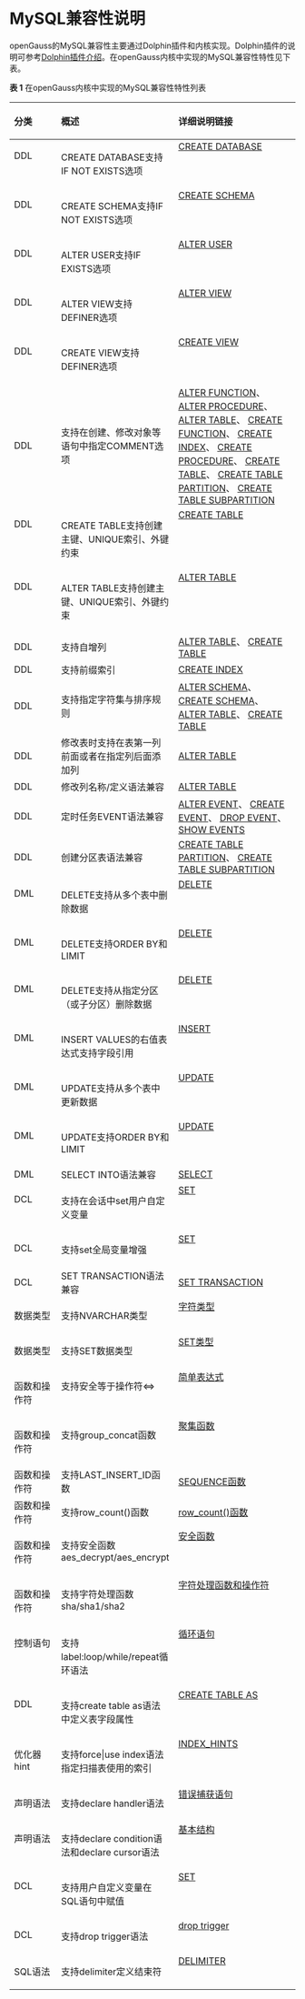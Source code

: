 # MySQL兼容性说明

openGauss的MySQL兼容性主要通过Dolphin插件和内核实现。Dolphin插件的说明可参考[Dolphin插件介绍](../ExtensionReference/dolphin-Extension.md)。在openGauss内核中实现的MySQL兼容性特性见下表。

**表 1**  在openGauss内核中实现的MySQL兼容性特性列表

<a name="zh-cn_topic_0283136929_zh-cn_topic_0237124747_zh-cn_topic_0059777487_zh-cn_topic_0058967566_table53712060"></a>

<table><thead align="left"><tr id="zh-cn_topic_0283136929_zh-cn_topic_0237124747_zh-cn_topic_0059777487_zh-cn_topic_0058967566_row56018257"><th class="cellrowborder" valign="top" width="18.23%" id="mcps1.2.4.1.1"><p id="zh-cn_topic_0283136929_zh-cn_topic_0237124747_zh-cn_topic_0059777487_zh-cn_topic_0058967566_p41184969"><a name="zh-cn_topic_0283136929_zh-cn_topic_0237124747_zh-cn_topic_0059777487_zh-cn_topic_0058967566_p41184969"></a><a name="zh-cn_topic_0283136929_zh-cn_topic_0237124747_zh-cn_topic_0059777487_zh-cn_topic_0058967566_p41184969"></a><b>分类</b></p>
</th>
<th class="cellrowborder" valign="top" width="34.54%" id="mcps1.2.4.1.2"><p id="zh-cn_topic_0283136929_zh-cn_topic_0237124747_zh-cn_topic_0059777487_zh-cn_topic_0058967566_p47648206"><a name="zh-cn_topic_0283136929_zh-cn_topic_0237124747_zh-cn_topic_0059777487_zh-cn_topic_0058967566_p47648206"></a><a name="zh-cn_topic_0283136929_zh-cn_topic_0237124747_zh-cn_topic_0059777487_zh-cn_topic_0058967566_p47648206"></a><b>概述</b></p>
</th>
<th class="cellrowborder" valign="top" width="47.23%" id="mcps1.2.4.1.3"><p id="zh-cn_topic_0283136929_zh-cn_topic_0237124747_zh-cn_topic_0059777487_zh-cn_topic_0058967566_p36573630"><a name="zh-cn_topic_0283136929_zh-cn_topic_0237124747_zh-cn_topic_0059777487_zh-cn_topic_0058967566_p36573630"></a><a name="zh-cn_topic_0283136929_zh-cn_topic_0237124747_zh-cn_topic_0059777487_zh-cn_topic_0058967566_p36573630"></a><b>详细说明链接<b></p>
</th>
</tr>
</thead>
<tbody>
<tr id="zh-cn_topic_0283136929_zh-cn_topic_0237124747_zh-cn_topic_0059777487_zh-cn_topic_0058967566_row26793117"><td class="cellrowborder" valign="top" width="18.23%" headers="mcps1.2.4.1.1 "><p id="zh-cn_topic_0283136929_zh-cn_topic_0237124747_zh-cn_topic_0059777487_zh-cn_topic_0058967566_p22758839"><a name="zh-cn_topic_0283136929_zh-cn_topic_0237124747_zh-cn_topic_0059777487_zh-cn_topic_0058967566_p22758839"></a><a name="zh-cn_topic_0283136929_zh-cn_topic_0237124747_zh-cn_topic_0059777487_zh-cn_topic_0058967566_p22758839"></a>DDL</p>
</td>
<td class="cellrowborder" valign="top" width="34.54%" headers="mcps1.2.4.1.2 "><p id="zh-cn_topic_0283136929_zh-cn_topic_0237124747_zh-cn_topic_0059777487_zh-cn_topic_0058967566_p31526653"><a name="zh-cn_topic_0283136929_zh-cn_topic_0237124747_zh-cn_topic_0059777487_zh-cn_topic_0058967566_p31526653"></a><a name="zh-cn_topic_0283136929_zh-cn_topic_0237124747_zh-cn_topic_0059777487_zh-cn_topic_0058967566_p31526653"></a>CREATE DATABASE支持IF NOT EXISTS选项</p>
</td>
<td class="cellrowborder" valign="top" width="47.23%" headers="mcps1.2.4.1.3 "><a name="zh-cn_topic_0283136929_zh-cn_topic_0237124747_zh-cn_topic_0059777487_zh-cn_topic_0058967566_ul55286870"></a><a name="zh-cn_topic_0283136929_zh-cn_topic_0237124747_zh-cn_topic_0059777487_zh-cn_topic_0058967566_ul55286870"></a><a href="../ExtensionReference/dolphin-CREATE-DATABASE.md">CREATE DATABASE</a>
</td>
</tr>
<tr id="zh-cn_topic_0283136929_zh-cn_topic_0237124747_zh-cn_topic_0059777487_zh-cn_topic_0058967566_row26793117"><td class="cellrowborder" valign="top" width="18.23%" headers="mcps1.2.4.1.1 "><p id="zh-cn_topic_0283136929_zh-cn_topic_0237124747_zh-cn_topic_0059777487_zh-cn_topic_0058967566_p22758839"><a name="zh-cn_topic_0283136929_zh-cn_topic_0237124747_zh-cn_topic_0059777487_zh-cn_topic_0058967566_p22758839"></a><a name="zh-cn_topic_0283136929_zh-cn_topic_0237124747_zh-cn_topic_0059777487_zh-cn_topic_0058967566_p22758839"></a>DDL</p>
</td>
<td class="cellrowborder" valign="top" width="34.54%" headers="mcps1.2.4.1.2 "><p id="zh-cn_topic_0283136929_zh-cn_topic_0237124747_zh-cn_topic_0059777487_zh-cn_topic_0058967566_p31526653"><a name="zh-cn_topic_0283136929_zh-cn_topic_0237124747_zh-cn_topic_0059777487_zh-cn_topic_0058967566_p31526653"></a><a name="zh-cn_topic_0283136929_zh-cn_topic_0237124747_zh-cn_topic_0059777487_zh-cn_topic_0058967566_p31526653"></a>CREATE SCHEMA支持IF NOT EXISTS选项</p>
</td>
<td class="cellrowborder" valign="top" width="47.23%" headers="mcps1.2.4.1.3 "><a name="zh-cn_topic_0283136929_zh-cn_topic_0237124747_zh-cn_topic_0059777487_zh-cn_topic_0058967566_ul55286870"></a><a name="zh-cn_topic_0283136929_zh-cn_topic_0237124747_zh-cn_topic_0059777487_zh-cn_topic_0058967566_ul55286870"></a><a href="../SQLReference/CREATE-SCHEMA.md">CREATE SCHEMA</a>
</td>
</tr>
<tr id="zh-cn_topic_0283136929_zh-cn_topic_0237124747_zh-cn_topic_0059777487_zh-cn_topic_0058967566_row26793117"><td class="cellrowborder" valign="top" width="18.23%" headers="mcps1.2.4.1.1 "><p id="zh-cn_topic_0283136929_zh-cn_topic_0237124747_zh-cn_topic_0059777487_zh-cn_topic_0058967566_p22758839"><a name="zh-cn_topic_0283136929_zh-cn_topic_0237124747_zh-cn_topic_0059777487_zh-cn_topic_0058967566_p22758839"></a><a name="zh-cn_topic_0283136929_zh-cn_topic_0237124747_zh-cn_topic_0059777487_zh-cn_topic_0058967566_p22758839"></a>DDL</p>
</td>
<td class="cellrowborder" valign="top" width="34.54%" headers="mcps1.2.4.1.2 "><p id="zh-cn_topic_0283136929_zh-cn_topic_0237124747_zh-cn_topic_0059777487_zh-cn_topic_0058967566_p31526653"><a name="zh-cn_topic_0283136929_zh-cn_topic_0237124747_zh-cn_topic_0059777487_zh-cn_topic_0058967566_p31526653"></a><a name="zh-cn_topic_0283136929_zh-cn_topic_0237124747_zh-cn_topic_0059777487_zh-cn_topic_0058967566_p31526653"></a>ALTER USER支持IF EXISTS选项</p>
</td>
<td class="cellrowborder" valign="top" width="47.23%" headers="mcps1.2.4.1.3 "><a name="zh-cn_topic_0283136929_zh-cn_topic_0237124747_zh-cn_topic_0059777487_zh-cn_topic_0058967566_ul55286870"></a><a name="zh-cn_topic_0283136929_zh-cn_topic_0237124747_zh-cn_topic_0059777487_zh-cn_topic_0058967566_ul55286870"></a><a href="../SQLReference/ALTER-USER.md">ALTER USER</a>
</td>
</tr>
<tr id="zh-cn_topic_0283136929_zh-cn_topic_0237124747_zh-cn_topic_0059777487_zh-cn_topic_0058967566_row26793117"><td class="cellrowborder" valign="top" width="18.23%" headers="mcps1.2.4.1.1 "><p id="zh-cn_topic_0283136929_zh-cn_topic_0237124747_zh-cn_topic_0059777487_zh-cn_topic_0058967566_p22758839"><a name="zh-cn_topic_0283136929_zh-cn_topic_0237124747_zh-cn_topic_0059777487_zh-cn_topic_0058967566_p22758839"></a><a name="zh-cn_topic_0283136929_zh-cn_topic_0237124747_zh-cn_topic_0059777487_zh-cn_topic_0058967566_p22758839"></a>DDL</p>
</td>
<td class="cellrowborder" valign="top" width="34.54%" headers="mcps1.2.4.1.2 "><p id="zh-cn_topic_0283136929_zh-cn_topic_0237124747_zh-cn_topic_0059777487_zh-cn_topic_0058967566_p31526653"><a name="zh-cn_topic_0283136929_zh-cn_topic_0237124747_zh-cn_topic_0059777487_zh-cn_topic_0058967566_p31526653"></a><a name="zh-cn_topic_0283136929_zh-cn_topic_0237124747_zh-cn_topic_0059777487_zh-cn_topic_0058967566_p31526653"></a>ALTER VIEW支持DEFINER选项</p>
</td>
<td class="cellrowborder" valign="top" width="47.23%" headers="mcps1.2.4.1.3 "><a name="zh-cn_topic_0283136929_zh-cn_topic_0237124747_zh-cn_topic_0059777487_zh-cn_topic_0058967566_ul55286870"></a><a name="zh-cn_topic_0283136929_zh-cn_topic_0237124747_zh-cn_topic_0059777487_zh-cn_topic_0058967566_ul55286870"></a><a href="../SQLReference/ALTER-VIEW.md">ALTER VIEW</a>
</td>
</tr>
<tr id="zh-cn_topic_0283136929_zh-cn_topic_0237124747_zh-cn_topic_0059777487_zh-cn_topic_0058967566_row26793117"><td class="cellrowborder" valign="top" width="18.23%" headers="mcps1.2.4.1.1 "><p id="zh-cn_topic_0283136929_zh-cn_topic_0237124747_zh-cn_topic_0059777487_zh-cn_topic_0058967566_p22758839"><a name="zh-cn_topic_0283136929_zh-cn_topic_0237124747_zh-cn_topic_0059777487_zh-cn_topic_0058967566_p22758839"></a><a name="zh-cn_topic_0283136929_zh-cn_topic_0237124747_zh-cn_topic_0059777487_zh-cn_topic_0058967566_p22758839"></a>DDL</p>
</td>
<td class="cellrowborder" valign="top" width="34.54%" headers="mcps1.2.4.1.2 "><p id="zh-cn_topic_0283136929_zh-cn_topic_0237124747_zh-cn_topic_0059777487_zh-cn_topic_0058967566_p31526653"><a name="zh-cn_topic_0283136929_zh-cn_topic_0237124747_zh-cn_topic_0059777487_zh-cn_topic_0058967566_p31526653"></a><a name="zh-cn_topic_0283136929_zh-cn_topic_0237124747_zh-cn_topic_0059777487_zh-cn_topic_0058967566_p31526653"></a>CREATE VIEW支持DEFINER选项</p>
</td>
<td class="cellrowborder" valign="top" width="47.23%" headers="mcps1.2.4.1.3 "><a name="zh-cn_topic_0283136929_zh-cn_topic_0237124747_zh-cn_topic_0059777487_zh-cn_topic_0058967566_ul55286870"></a><a name="zh-cn_topic_0283136929_zh-cn_topic_0237124747_zh-cn_topic_0059777487_zh-cn_topic_0058967566_ul55286870"></a><a href="../SQLReference/CREATE-VIEW.md">CREATE VIEW</a>
</td>
</tr>
<tr>
<td>DDL</td>
<td>支持在创建、修改对象等语句中指定COMMENT选项</td>
<td>
<a href="../ExtensionReference/dolphin-ALTER-FUNCTION.md">ALTER FUNCTION</a>、
<a href="../SQLReference/ALTER-PROCEDURE.md">ALTER PROCEDURE</a>、
<a href="../ExtensionReference/dolphin-ALTER-TABLE.md">ALTER TABLE</a>、
<a href="../SQLReference/CREATE-FUNCTION.md">CREATE FUNCTION</a>、
<a href="../ExtensionReference/dolphin-CREATE-INDEX.md">CREATE INDEX</a>、
<a href="../SQLReference/CREATE-PROCEDURE.md">CREATE PROCEDURE</a>、
<a href="../ExtensionReference/dolphin-CREATE-TABLE.md">CREATE TABLE</a>、
<a href="../SQLReference/CREATE-TABLE-PARTITION.md">CREATE TABLE PARTITION</a>、
<a href="../SQLReference/CREATE-TABLE-SUBPARTITION.md">CREATE TABLE SUBPARTITION</a>
</td>
</tr>
<tr id="zh-cn_topic_0283136929_zh-cn_topic_0237124747_zh-cn_topic_0059777487_zh-cn_topic_0058967566_row26793117"><td class="cellrowborder" valign="top" width="18.23%" headers="mcps1.2.4.1.1 "><p id="zh-cn_topic_0283136929_zh-cn_topic_0237124747_zh-cn_topic_0059777487_zh-cn_topic_0058967566_p22758839"><a name="zh-cn_topic_0283136929_zh-cn_topic_0237124747_zh-cn_topic_0059777487_zh-cn_topic_0058967566_p22758839"></a><a name="zh-cn_topic_0283136929_zh-cn_topic_0237124747_zh-cn_topic_0059777487_zh-cn_topic_0058967566_p22758839"></a>DDL</p>
</td>
<td class="cellrowborder" valign="top" width="34.54%" headers="mcps1.2.4.1.2 "><p id="zh-cn_topic_0283136929_zh-cn_topic_0237124747_zh-cn_topic_0059777487_zh-cn_topic_0058967566_p31526653"><a UNIQUEname="zh-cn_topic_0283136929_zh-cn_topic_0237124747_zh-cn_topic_0059777487_zh-cn_topic_0058967566_p31526653"></a><a name="zh-cn_topic_0283136929_zh-cn_topic_0237124747_zh-cn_topic_0059777487_zh-cn_topic_0058967566_p31526653"></a>CREATE TABLE支持创建主键、UNIQUE索引、外键约束</p>
</td>
<td class="cellrowborder" valign="top" width="47.23%" headers="mcps1.2.4.1.3 "><a name="zh-cn_topic_0283136929_zh-cn_topic_0237124747_zh-cn_topic_0059777487_zh-cn_topic_0058967566_ul55286870"></a><a name="zh-cn_topic_0283136929_zh-cn_topic_0237124747_zh-cn_topic_0059777487_zh-cn_topic_0058967566_ul55286870"></a><a href="../ExtensionReference/dolphin-CREATE-TABLE.md">CREATE TABLE</a>
</td>
</tr>
<tr id="zh-cn_topic_0283136929_zh-cn_topic_0237124747_zh-cn_topic_0059777487_zh-cn_topic_0058967566_row26793117"><td class="cellrowborder" valign="top" width="18.23%" headers="mcps1.2.4.1.1 "><p id="zh-cn_topic_0283136929_zh-cn_topic_0237124747_zh-cn_topic_0059777487_zh-cn_topic_0058967566_p22758839"><a name="zh-cn_topic_0283136929_zh-cn_topic_0237124747_zh-cn_topic_0059777487_zh-cn_topic_0058967566_p22758839"></a><a name="zh-cn_topic_0283136929_zh-cn_topic_0237124747_zh-cn_topic_0059777487_zh-cn_topic_0058967566_p22758839"></a>DDL</p>
</td>
<td class="cellrowborder" valign="top" width="34.54%" headers="mcps1.2.4.1.2 "><p id="zh-cn_topic_0283136929_zh-cn_topic_0237124747_zh-cn_topic_0059777487_zh-cn_topic_0058967566_p31526653"><a UNIQUEname="zh-cn_topic_0283136929_zh-cn_topic_0237124747_zh-cn_topic_0059777487_zh-cn_topic_0058967566_p31526653"></a><a name="zh-cn_topic_0283136929_zh-cn_topic_0237124747_zh-cn_topic_0059777487_zh-cn_topic_0058967566_p31526653"></a>ALTER TABLE支持创建主键、UNIQUE索引、外键约束</p>
</td>
<td class="cellrowborder" valign="top" width="47.23%" headers="mcps1.2.4.1.3 "><a name="zh-cn_topic_0283136929_zh-cn_topic_0237124747_zh-cn_topic_0059777487_zh-cn_topic_0058967566_ul55286870"></a><a name="zh-cn_topic_0283136929_zh-cn_topic_0237124747_zh-cn_topic_0059777487_zh-cn_topic_0058967566_ul55286870"></a><a href="../ExtensionReference/dolphin-ALTER-TABLE.md">ALTER TABLE</a>
</td>
</tr>
<tr>
<td>DDL</td>
<td>支持自增列</td>
<td>
<a href="../ExtensionReference/dolphin-ALTER-TABLE.md">ALTER TABLE</a>、
<a href="../ExtensionReference/dolphin-CREATE-TABLE.md">CREATE TABLE</a>
</td>
</tr>
<tr>
<td>DDL</td>
<td>支持前缀索引</td>
<td>
<a href="../ExtensionReference/dolphin-CREATE-INDEX.md">CREATE INDEX</a>
</td>
</tr>
<tr>
<td>DDL</td>
<td>支持指定字符集与排序规则</td>
<td>
<a href="../SQLReference/ALTER-SCHEMA.md">ALTER SCHEMA</a>、
<a href="../SQLReference/CREATE-SCHEMA.md">CREATE SCHEMA</a>、
<a href="../ExtensionReference/dolphin-ALTER-TABLE.md">ALTER TABLE</a>、
<a href="../ExtensionReference/dolphin-CREATE-TABLE.md">CREATE TABLE</a>
</td>
</tr>
<tr>
<td>DDL</td>
<td>修改表时支持在表第一列前面或者在指定列后面添加列</td>
<td>
<a href="../ExtensionReference/dolphin-ALTER-TABLE.md">ALTER TABLE</a>
</td>
</tr>
<tr>
<td>DDL</td>
<td>修改列名称/定义语法兼容</td>
<td>
<a href="../ExtensionReference/dolphin-ALTER-TABLE.md">ALTER TABLE</a>
</td>
</tr>
<tr>
<td>DDL</td>
<td>定时任务EVENT语法兼容</td>
<td>
<a href="../SQLReference/ALTER-EVENT.md">ALTER EVENT</a>、
<a href="../SQLReference/CREATE-EVENT.md">CREATE EVENT</a>、
<a href="../SQLReference/DROP-EVENT.md">DROP EVENT</a>、
<a href="../SQLReference/SHOW-EVENTS.md">SHOW EVENTS</a>
</td>
</tr>
<tr>
<td>DDL</td>
<td>创建分区表语法兼容</td>
<td>
<a href="../ExtensionReference/dolphin-CREATE-TABLE-PARTITION.md">CREATE TABLE PARTITION</a>、
<a href="../SQLReference/CREATE-TABLE-SUBPARTITION.md">CREATE TABLE SUBPARTITION</a>
</td>
</tr>
<tr id="zh-cn_topic_0283136929_zh-cn_topic_0237124747_zh-cn_topic_0059777487_zh-cn_topic_0058967566_row26793117"><td class="cellrowborder" valign="top" width="18.23%" headers="mcps1.2.4.1.1 "><p id="zh-cn_topic_0283136929_zh-cn_topic_0237124747_zh-cn_topic_0059777487_zh-cn_topic_0058967566_p22758839"><a name="zh-cn_topic_0283136929_zh-cn_topic_0237124747_zh-cn_topic_0059777487_zh-cn_topic_0058967566_p22758839"></a><a name="zh-cn_topic_0283136929_zh-cn_topic_0237124747_zh-cn_topic_0059777487_zh-cn_topic_0058967566_p22758839"></a>DML</p>
</td>
<td class="cellrowborder" valign="top" width="34.54%" headers="mcps1.2.4.1.2 "><p id="zh-cn_topic_0283136929_zh-cn_topic_0237124747_zh-cn_topic_0059777487_zh-cn_topic_0058967566_p31526653"><a name="zh-cn_topic_0283136929_zh-cn_topic_0237124747_zh-cn_topic_0059777487_zh-cn_topic_0058967566_p31526653"></a><a name="zh-cn_topic_0283136929_zh-cn_topic_0237124747_zh-cn_topic_0059777487_zh-cn_topic_0058967566_p31526653"></a>DELETE支持从多个表中删除数据</p>
</td>
<td class="cellrowborder" valign="top" width="47.23%" headers="mcps1.2.4.1.3 "><a name="zh-cn_topic_0283136929_zh-cn_topic_0237124747_zh-cn_topic_0059777487_zh-cn_topic_0058967566_ul55286870"></a><a name="zh-cn_topic_0283136929_zh-cn_topic_0237124747_zh-cn_topic_0059777487_zh-cn_topic_0058967566_ul55286870"></a><a href="../SQLReference/DELETE.md">DELETE</a>
</td>
</tr>
<tr id="zh-cn_topic_0283136929_zh-cn_topic_0237124747_zh-cn_topic_0059777487_zh-cn_topic_0058967566_row26793117"><td class="cellrowborder" valign="top" width="18.23%" headers="mcps1.2.4.1.1 "><p id="zh-cn_topic_0283136929_zh-cn_topic_0237124747_zh-cn_topic_0059777487_zh-cn_topic_0058967566_p22758839"><a name="zh-cn_topic_0283136929_zh-cn_topic_0237124747_zh-cn_topic_0059777487_zh-cn_topic_0058967566_p22758839"></a><a name="zh-cn_topic_0283136929_zh-cn_topic_0237124747_zh-cn_topic_0059777487_zh-cn_topic_0058967566_p22758839"></a>DML</p>
</td>
<td class="cellrowborder" valign="top" width="34.54%" headers="mcps1.2.4.1.2 "><p id="zh-cn_topic_0283136929_zh-cn_topic_0237124747_zh-cn_topic_0059777487_zh-cn_topic_0058967566_p31526653"><a name="zh-cn_topic_0283136929_zh-cn_topic_0237124747_zh-cn_topic_0059777487_zh-cn_topic_0058967566_p31526653"></a><a name="zh-cn_topic_0283136929_zh-cn_topic_0237124747_zh-cn_topic_0059777487_zh-cn_topic_0058967566_p31526653"></a>DELETE支持ORDER BY和LIMIT</p>
</td>
<td class="cellrowborder" valign="top" width="47.23%" headers="mcps1.2.4.1.3 "><a name="zh-cn_topic_0283136929_zh-cn_topic_0237124747_zh-cn_topic_0059777487_zh-cn_topic_0058967566_ul55286870"></a><a name="zh-cn_topic_0283136929_zh-cn_topic_0237124747_zh-cn_topic_0059777487_zh-cn_topic_0058967566_ul55286870"></a><a href="../SQLReference/DELETE.md">DELETE</a>
</td>
</tr>
<tr id="zh-cn_topic_0283136929_zh-cn_topic_0237124747_zh-cn_topic_0059777487_zh-cn_topic_0058967566_row26793117"><td class="cellrowborder" valign="top" width="18.23%" headers="mcps1.2.4.1.1 "><p id="zh-cn_topic_0283136929_zh-cn_topic_0237124747_zh-cn_topic_0059777487_zh-cn_topic_0058967566_p22758839"><a name="zh-cn_topic_0283136929_zh-cn_topic_0237124747_zh-cn_topic_0059777487_zh-cn_topic_0058967566_p22758839"></a><a name="zh-cn_topic_0283136929_zh-cn_topic_0237124747_zh-cn_topic_0059777487_zh-cn_topic_0058967566_p22758839"></a>DML</p>
</td>
<td class="cellrowborder" valign="top" width="34.54%" headers="mcps1.2.4.1.2 "><p id="zh-cn_topic_0283136929_zh-cn_topic_0237124747_zh-cn_topic_0059777487_zh-cn_topic_0058967566_p31526653"><a name="zh-cn_topic_0283136929_zh-cn_topic_0237124747_zh-cn_topic_0059777487_zh-cn_topic_0058967566_p31526653"></a><a name="zh-cn_topic_0283136929_zh-cn_topic_0237124747_zh-cn_topic_0059777487_zh-cn_topic_0058967566_p31526653"></a>DELETE支持从指定分区（或子分区）删除数据</p>
</td>
<td class="cellrowborder" valign="top" width="47.23%" headers="mcps1.2.4.1.3 "><a name="zh-cn_topic_0283136929_zh-cn_topic_0237124747_zh-cn_topic_0059777487_zh-cn_topic_0058967566_ul55286870"></a><a name="zh-cn_topic_0283136929_zh-cn_topic_0237124747_zh-cn_topic_0059777487_zh-cn_topic_0058967566_ul55286870"></a><a href="../SQLReference/DELETE.md">DELETE</a>
</td>
</tr>
<tr id="zh-cn_topic_0283136929_zh-cn_topic_0237124747_zh-cn_topic_0059777487_zh-cn_topic_0058967566_row26793117"><td class="cellrowborder" valign="top" width="18.23%" headers="mcps1.2.4.1.1 "><p id="zh-cn_topic_0283136929_zh-cn_topic_0237124747_zh-cn_topic_0059777487_zh-cn_topic_0058967566_p22758839"><a name="zh-cn_topic_0283136929_zh-cn_topic_0237124747_zh-cn_topic_0059777487_zh-cn_topic_0058967566_p22758839"></a><a name="zh-cn_topic_0283136929_zh-cn_topic_0237124747_zh-cn_topic_0059777487_zh-cn_topic_0058967566_p22758839"></a>DML</p>
</td>
<td class="cellrowborder" valign="top" width="34.54%" headers="mcps1.2.4.1.2 "><p id="zh-cn_topic_0283136929_zh-cn_topic_0237124747_zh-cn_topic_0059777487_zh-cn_topic_0058967566_p31526653"><a name="zh-cn_topic_0283136929_zh-cn_topic_0237124747_zh-cn_topic_0059777487_zh-cn_topic_0058967566_p31526653"></a><a name="zh-cn_topic_0283136929_zh-cn_topic_0237124747_zh-cn_topic_0059777487_zh-cn_topic_0058967566_p31526653"></a>INSERT VALUES的右值表达式支持字段引用</p>
</td>
<td class="cellrowborder" valign="top" width="47.23%" headers="mcps1.2.4.1.3 "><a name="zh-cn_topic_0283136929_zh-cn_topic_0237124747_zh-cn_topic_0059777487_zh-cn_topic_0058967566_ul55286870"></a><a name="zh-cn_topic_0283136929_zh-cn_topic_0237124747_zh-cn_topic_0059777487_zh-cn_topic_0058967566_ul55286870"></a><a href="../ExtensionReference/dolphin-INSERT.md">INSERT</a>
</td>
</tr>
<tr id="zh-cn_topic_0283136929_zh-cn_topic_0237124747_zh-cn_topic_0059777487_zh-cn_topic_0058967566_row26793117"><td class="cellrowborder" valign="top" width="18.23%" headers="mcps1.2.4.1.1 "><p id="zh-cn_topic_0283136929_zh-cn_topic_0237124747_zh-cn_topic_0059777487_zh-cn_topic_0058967566_p22758839"><a name="zh-cn_topic_0283136929_zh-cn_topic_0237124747_zh-cn_topic_0059777487_zh-cn_topic_0058967566_p22758839"></a><a name="zh-cn_topic_0283136929_zh-cn_topic_0237124747_zh-cn_topic_0059777487_zh-cn_topic_0058967566_p22758839"></a>DML</p>
</td>
<td class="cellrowborder" valign="top" width="34.54%" headers="mcps1.2.4.1.2 "><p id="zh-cn_topic_0283136929_zh-cn_topic_0237124747_zh-cn_topic_0059777487_zh-cn_topic_0058967566_p31526653"><a UPDATEname="zh-cn_topic_0283136929_zh-cn_topic_0237124747_zh-cn_topic_0059777487_zh-cn_topic_0058967566_p31526653"></a><a name="zh-cn_topic_0283136929_zh-cn_topic_0237124747_zh-cn_topic_0059777487_zh-cn_topic_0058967566_p31526653"></a>UPDATE支持从多个表中更新数据</p>
</td>
<td class="cellrowborder" valign="top" width="47.23%" headers="mcps1.2.4.1.3 "><a name="zh-cn_topic_0283136929_zh-cn_topic_0237124747_zh-cn_topic_0059777487_zh-cn_topic_0058967566_ul55286870"></a><a name="zh-cn_topic_0283136929_zh-cn_topic_0237124747_zh-cn_topic_0059777487_zh-cn_topic_0058967566_ul55286870"></a><a href="../ExtensionReference/dolphin-UPDATE.md">UPDATE</a>
</td>
</tr>
<tr id="zh-cn_topic_0283136929_zh-cn_topic_0237124747_zh-cn_topic_0059777487_zh-cn_topic_0058967566_row26793117"><td class="cellrowborder" valign="top" width="18.23%" headers="mcps1.2.4.1.1 "><p id="zh-cn_topic_0283136929_zh-cn_topic_0237124747_zh-cn_topic_0059777487_zh-cn_topic_0058967566_p22758839"><a name="zh-cn_topic_0283136929_zh-cn_topic_0237124747_zh-cn_topic_0059777487_zh-cn_topic_0058967566_p22758839"></a><a name="zh-cn_topic_0283136929_zh-cn_topic_0237124747_zh-cn_topic_0059777487_zh-cn_topic_0058967566_p22758839"></a>DML</p>
</td>
<td class="cellrowborder" valign="top" width="34.54%" headers="mcps1.2.4.1.2 "><p id="zh-cn_topic_0283136929_zh-cn_topic_0237124747_zh-cn_topic_0059777487_zh-cn_topic_0058967566_p31526653"><a UPDATEname="zh-cn_topic_0283136929_zh-cn_topic_0237124747_zh-cn_topic_0059777487_zh-cn_topic_0058967566_p31526653"></a><a name="zh-cn_topic_0283136929_zh-cn_topic_0237124747_zh-cn_topic_0059777487_zh-cn_topic_0058967566_p31526653"></a>UPDATE支持ORDER BY和LIMIT</p>
</td>
<td class="cellrowborder" valign="top" width="47.23%" headers="mcps1.2.4.1.3 "><a name="zh-cn_topic_0283136929_zh-cn_topic_0237124747_zh-cn_topic_0059777487_zh-cn_topic_0058967566_ul55286870"></a><a name="zh-cn_topic_0283136929_zh-cn_topic_0237124747_zh-cn_topic_0059777487_zh-cn_topic_0058967566_ul55286870"></a><a href="../ExtensionReference/dolphin-UPDATE.md">UPDATE</a>
</td>
</tr>
<tr>
<td>DML</td>
<td>SELECT INTO语法兼容</td>
<td>
<a href="../ExtensionReference/dolphin-SELECT.md">SELECT</a>
</td>
</tr>
<tr id="zh-cn_topic_0283136929_zh-cn_topic_0237124747_zh-cn_topic_0059777487_zh-cn_topic_0058967566_row26793117"><td class="cellrowborder" valign="top" width="18.23%" headers="mcps1.2.4.1.1 "><p id="zh-cn_topic_0283136929_zh-cn_topic_0237124747_zh-cn_topic_0059777487_zh-cn_topic_0058967566_p22758839"><a name="zh-cn_topic_0283136929_zh-cn_topic_0237124747_zh-cn_topic_0059777487_zh-cn_topic_0058967566_p22758839"></a><a name="zh-cn_topic_0283136929_zh-cn_topic_0237124747_zh-cn_topic_0059777487_zh-cn_topic_0058967566_p22758839"></a>DCL</p>
</td>
<td class="cellrowborder" valign="top" width="34.54%" headers="mcps1.2.4.1.2 "><p id="zh-cn_topic_0283136929_zh-cn_topic_0237124747_zh-cn_topic_0059777487_zh-cn_topic_0058967566_p31526653"><a UPDATEname="zh-cn_topic_0283136929_zh-cn_topic_0237124747_zh-cn_topic_0059777487_zh-cn_topic_0058967566_p31526653"></a><a name="zh-cn_topic_0283136929_zh-cn_topic_0237124747_zh-cn_topic_0059777487_zh-cn_topic_0058967566_p31526653"></a>支持在会话中set用户自定义变量</p>
</td>
<td class="cellrowborder" valign="top" width="47.23%" headers="mcps1.2.4.1.3 "><a name="zh-cn_topic_0283136929_zh-cn_topic_0237124747_zh-cn_topic_0059777487_zh-cn_topic_0058967566_ul55286870"></a><a name="zh-cn_topic_0283136929_zh-cn_topic_0237124747_zh-cn_topic_0059777487_zh-cn_topic_0058967566_ul55286870"></a><a href="../SQLReference/SET.md">SET</a>
</td>
</tr>
<tr id="zh-cn_topic_0283136929_zh-cn_topic_0237124747_zh-cn_topic_0059777487_zh-cn_topic_0058967566_row26793117"><td class="cellrowborder" valign="top" width="18.23%" headers="mcps1.2.4.1.1 "><p id="zh-cn_topic_0283136929_zh-cn_topic_0237124747_zh-cn_topic_0059777487_zh-cn_topic_0058967566_p22758839"><a name="zh-cn_topic_0283136929_zh-cn_topic_0237124747_zh-cn_topic_0059777487_zh-cn_topic_0058967566_p22758839"></a><a name="zh-cn_topic_0283136929_zh-cn_topic_0237124747_zh-cn_topic_0059777487_zh-cn_topic_0058967566_p22758839"></a>DCL</p>
</td>
<td class="cellrowborder" valign="top" width="34.54%" headers="mcps1.2.4.1.2 "><p id="zh-cn_topic_0283136929_zh-cn_topic_0237124747_zh-cn_topic_0059777487_zh-cn_topic_0058967566_p31526653"><a UPDATEname="zh-cn_topic_0283136929_zh-cn_topic_0237124747_zh-cn_topic_0059777487_zh-cn_topic_0058967566_p31526653"></a><a name="zh-cn_topic_0283136929_zh-cn_topic_0237124747_zh-cn_topic_0059777487_zh-cn_topic_0058967566_p31526653"></a>支持set全局变量增强</p>
</td>
<td class="cellrowborder" valign="top" width="47.23%" headers="mcps1.2.4.1.3 "><a name="zh-cn_topic_0283136929_zh-cn_topic_0237124747_zh-cn_topic_0059777487_zh-cn_topic_0058967566_ul55286870"></a><a name="zh-cn_topic_0283136929_zh-cn_topic_0237124747_zh-cn_topic_0059777487_zh-cn_topic_0058967566_ul55286870"></a><a href="../SQLReference/SET.md">SET</a>
</td>
</tr>
<tr>
<td>DCL</td>
<td>SET TRANSACTION语法兼容</td>
<td>
<a href="../SQLReference/SET-TRANSACTION.md">SET TRANSACTION</a>
</td>
</tr>
<tr id="zh-cn_topic_0283136929_zh-cn_topic_0237124747_zh-cn_topic_0059777487_zh-cn_topic_0058967566_row26793117"><td class="cellrowborder" valign="top" width="18.23%" headers="mcps1.2.4.1.1 "><p id="zh-cn_topic_0283136929_zh-cn_topic_0237124747_zh-cn_topic_0059777487_zh-cn_topic_0058967566_p22758839"><a name="zh-cn_topic_0283136929_zh-cn_topic_0237124747_zh-cn_topic_0059777487_zh-cn_topic_0058967566_p22758839"></a><a name="zh-cn_topic_0283136929_zh-cn_topic_0237124747_zh-cn_topic_0059777487_zh-cn_topic_0058967566_p22758839"></a>数据类型</p>
</td>
<td class="cellrowborder" valign="top" width="34.54%" headers="mcps1.2.4.1.2 "><p id="zh-cn_topic_0283136929_zh-cn_topic_0237124747_zh-cn_topic_0059777487_zh-cn_topic_0058967566_p31526653"><a name="zh-cn_topic_0283136929_zh-cn_topic_0237124747_zh-cn_topic_0059777487_zh-cn_topic_0058967566_p31526653"></a><a name="zh-cn_topic_0283136929_zh-cn_topic_0237124747_zh-cn_topic_0059777487_zh-cn_topic_0058967566_p31526653"></a>支持NVARCHAR类型</p>
</td>
<td class="cellrowborder" valign="top" width="47.23%" headers="mcps1.2.4.1.3 "><a name="zh-cn_topic_0283136929_zh-cn_topic_0237124747_zh-cn_topic_0059777487_zh-cn_topic_0058967566_ul55286870"></a><a name="zh-cn_topic_0283136929_zh-cn_topic_0237124747_zh-cn_topic_0059777487_zh-cn_topic_0058967566_ul55286870"></a><a href="../ExtensionReference/dolphin-字符类型.md">字符类型</a>
</td>
</tr>
<tr id="zh-cn_topic_0283136929_zh-cn_topic_0237124747_zh-cn_topic_0059777487_zh-cn_topic_0058967566_row26793117"><td class="cellrowborder" valign="top" width="18.23%" headers="mcps1.2.4.1.1 "><p id="zh-cn_topic_0283136929_zh-cn_topic_0237124747_zh-cn_topic_0059777487_zh-cn_topic_0058967566_p22758839"><a name="zh-cn_topic_0283136929_zh-cn_topic_0237124747_zh-cn_topic_0059777487_zh-cn_topic_0058967566_p22758839"></a><a name="zh-cn_topic_0283136929_zh-cn_topic_0237124747_zh-cn_topic_0059777487_zh-cn_topic_0058967566_p22758839"></a>数据类型</p>
</td>
<td class="cellrowborder" valign="top" width="34.54%" headers="mcps1.2.4.1.2 "><p id="zh-cn_topic_0283136929_zh-cn_topic_0237124747_zh-cn_topic_0059777487_zh-cn_topic_0058967566_p31526653"><a name="zh-cn_topic_0283136929_zh-cn_topic_0237124747_zh-cn_topic_0059777487_zh-cn_topic_0058967566_p31526653"></a><a name="zh-cn_topic_0283136929_zh-cn_topic_0237124747_zh-cn_topic_0059777487_zh-cn_topic_0058967566_p31526653"></a>支持SET数据类型</p>
</td>
<td class="cellrowborder" valign="top" width="47.23%" headers="mcps1.2.4.1.3 "><a name="zh-cn_topic_0283136929_zh-cn_topic_0237124747_zh-cn_topic_0059777487_zh-cn_topic_0058967566_ul55286870"></a><a name="zh-cn_topic_0283136929_zh-cn_topic_0237124747_zh-cn_topic_0059777487_zh-cn_topic_0058967566_ul55286870"></a><a href="../SQLReference/SET类型.md">SET类型</a>
</td>
</tr>
<tr id="zh-cn_topic_0283136929_zh-cn_topic_0237124747_zh-cn_topic_0059777487_zh-cn_topic_0058967566_row26793117"><td class="cellrowborder" valign="top" width="18.23%" headers="mcps1.2.4.1.1 "><p id="zh-cn_topic_0283136929_zh-cn_topic_0237124747_zh-cn_topic_0059777487_zh-cn_topic_0058967566_p22758839"><a name="zh-cn_topic_0283136929_zh-cn_topic_0237124747_zh-cn_topic_0059777487_zh-cn_topic_0058967566_p22758839"></a><a name="zh-cn_topic_0283136929_zh-cn_topic_0237124747_zh-cn_topic_0059777487_zh-cn_topic_0058967566_p22758839"></a>函数和操作符</p>
</td>
<td class="cellrowborder" valign="top" width="34.54%" headers="mcps1.2.4.1.2 "><p id="zh-cn_topic_0283136929_zh-cn_topic_0237124747_zh-cn_topic_0059777487_zh-cn_topic_0058967566_p31526653"><a name="zh-cn_topic_0283136929_zh-cn_topic_0237124747_zh-cn_topic_0059777487_zh-cn_topic_0058967566_p31526653"></a><a name="zh-cn_topic_0283136929_zh-cn_topic_0237124747_zh-cn_topic_0059777487_zh-cn_topic_0058967566_p31526653"></a>支持安全等于操作符<=></p>
</td>
<td class="cellrowborder" valign="top" width="47.23%" headers="mcps1.2.4.1.3 "><a name="zh-cn_topic_0283136929_zh-cn_topic_0237124747_zh-cn_topic_0059777487_zh-cn_topic_0058967566_ul55286870"></a><a name="zh-cn_topic_0283136929_zh-cn_topic_0237124747_zh-cn_topic_0059777487_zh-cn_topic_0058967566_ul55286870"></a><a href="../SQLReference/简单表达式.md">简单表达式</a>
</td>
</tr>
<tr id="zh-cn_topic_0283136929_zh-cn_topic_0237124747_zh-cn_topic_0059777487_zh-cn_topic_0058967566_row26793117"><td class="cellrowborder" valign="top" width="18.23%" headers="mcps1.2.4.1.1 "><p id="zh-cn_topic_0283136929_zh-cn_topic_0237124747_zh-cn_topic_0059777487_zh-cn_topic_0058967566_p22758839"><a name="zh-cn_topic_0283136929_zh-cn_topic_0237124747_zh-cn_topic_0059777487_zh-cn_topic_0058967566_p22758839"></a><a name="zh-cn_topic_0283136929_zh-cn_topic_0237124747_zh-cn_topic_0059777487_zh-cn_topic_0058967566_p22758839"></a>函数和操作符</p>
</td>
<td class="cellrowborder" valign="top" width="34.54%" headers="mcps1.2.4.1.2 "><p id="zh-cn_topic_0283136929_zh-cn_topic_0237124747_zh-cn_topic_0059777487_zh-cn_topic_0058967566_p31526653"><a name="zh-cn_topic_0283136929_zh-cn_topic_0237124747_zh-cn_topic_0059777487_zh-cn_topic_0058967566_p31526653"></a><a name="zh-cn_topic_0283136929_zh-cn_topic_0237124747_zh-cn_topic_0059777487_zh-cn_topic_0058967566_p31526653"></a>支持group_concat函数</p>
</td>
<td class="cellrowborder" valign="top" width="47.23%" headers="mcps1.2.4.1.3 "><a name="zh-cn_topic_0283136929_zh-cn_topic_0237124747_zh-cn_topic_0059777487_zh-cn_topic_0058967566_ul55286870"></a><a name="zh-cn_topic_0283136929_zh-cn_topic_0237124747_zh-cn_topic_0059777487_zh-cn_topic_0058967566_ul55286870"></a><a href="../SQLReference/聚集函数.md">聚集函数</a>
</td>
</tr>
<tr>
<td>函数和操作符</td>
<td>支持LAST_INSERT_ID函数</td>
<td>
<a href="../SQLReference/SEQUENCE函数.md">SEQUENCE函数</a>
</td>
</tr>
<tr>
<td>函数和操作符</td>
<td>支持row_count()函数</td>
<td>
<a href="../SQLReference/窗口函数.md">row_count()函数</a>
</td>
</tr>
<tr id="zh-cn_topic_0283136929_zh-cn_topic_0237124747_zh-cn_topic_0059777487_zh-cn_topic_0058967566_row26793117"><td class="cellrowborder" valign="top" width="18.23%" headers="mcps1.2.4.1.1 "><p id="zh-cn_topic_0283136929_zh-cn_topic_0237124747_zh-cn_topic_0059777487_zh-cn_topic_0058967566_p22758839"><a name="zh-cn_topic_0283136929_zh-cn_topic_0237124747_zh-cn_topic_0059777487_zh-cn_topic_0058967566_p22758839"></a><a name="zh-cn_topic_0283136929_zh-cn_topic_0237124747_zh-cn_topic_0059777487_zh-cn_topic_0058967566_p22758839"></a>函数和操作符</p>
</td>
<td class="cellrowborder" valign="top" width="34.54%" headers="mcps1.2.4.1.2 "><p id="zh-cn_topic_0283136929_zh-cn_topic_0237124747_zh-cn_topic_0059777487_zh-cn_topic_0058967566_p31526653"><a name="zh-cn_topic_0283136929_zh-cn_topic_0237124747_zh-cn_topic_0059777487_zh-cn_topic_0058967566_p31526653"></a><a name="zh-cn_topic_0283136929_zh-cn_topic_0237124747_zh-cn_topic_0059777487_zh-cn_topic_0058967566_p31526653"></a>支持安全函数aes_decrypt/aes_encrypt</p>
</td>
<td class="cellrowborder" valign="top" width="47.23%" headers="mcps1.2.4.1.3 "><a name="zh-cn_topic_0283136929_zh-cn_topic_0237124747_zh-cn_topic_0059777487_zh-cn_topic_0058967566_ul55286870"></a><a name="zh-cn_topic_0283136929_zh-cn_topic_0237124747_zh-cn_topic_0059777487_zh-cn_topic_0058967566_ul55286870"></a><a href="../SQLReference/安全函数.md">安全函数</a>
</td>
</tr>
<tr id="zh-cn_topic_0283136929_zh-cn_topic_0237124747_zh-cn_topic_0059777487_zh-cn_topic_0058967566_row26793117"><td class="cellrowborder" valign="top" width="18.23%" headers="mcps1.2.4.1.1 "><p id="zh-cn_topic_0283136929_zh-cn_topic_0237124747_zh-cn_topic_0059777487_zh-cn_topic_0058967566_p22758839"><a name="zh-cn_topic_0283136929_zh-cn_topic_0237124747_zh-cn_topic_0059777487_zh-cn_topic_0058967566_p22758839"></a><a name="zh-cn_topic_0283136929_zh-cn_topic_0237124747_zh-cn_topic_0059777487_zh-cn_topic_0058967566_p22758839"></a>函数和操作符</p>
</td>
<td class="cellrowborder" valign="top" width="34.54%" headers="mcps1.2.4.1.2 "><p id="zh-cn_topic_0283136929_zh-cn_topic_0237124747_zh-cn_topic_0059777487_zh-cn_topic_0058967566_p31526653"><a name="zh-cn_topic_0283136929_zh-cn_topic_0237124747_zh-cn_topic_0059777487_zh-cn_topic_0058967566_p31526653"></a><a name="zh-cn_topic_0283136929_zh-cn_topic_0237124747_zh-cn_topic_0059777487_zh-cn_topic_0058967566_p31526653"></a>支持字符处理函数sha/sha1/sha2</p>
</td>
<td class="cellrowborder" valign="top" width="47.23%" headers="mcps1.2.4.1.3 "><a name="zh-cn_topic_0283136929_zh-cn_topic_0237124747_zh-cn_topic_0059777487_zh-cn_topic_0058967566_ul55286870"></a><a name="zh-cn_topic_0283136929_zh-cn_topic_0237124747_zh-cn_topic_0059777487_zh-cn_topic_0058967566_ul55286870"></a><a href="../ExtensionReference/dolphin-字符处理函数和操作符.md">字符处理函数和操作符</a>
</td>
</tr>
<tr id="zh-cn_topic_0283136929_zh-cn_topic_0237124747_zh-cn_topic_0059777487_zh-cn_topic_0058967566_row26793117"><td class="cellrowborder" valign="top" width="18.23%" headers="mcps1.2.4.1.1 "><p id="zh-cn_topic_0283136929_zh-cn_topic_0237124747_zh-cn_topic_0059777487_zh-cn_topic_0058967566_p22758839"><a name="zh-cn_topic_0283136929_zh-cn_topic_0237124747_zh-cn_topic_0059777487_zh-cn_topic_0058967566_p22758839"></a><a name="zh-cn_topic_0283136929_zh-cn_topic_0237124747_zh-cn_topic_0059777487_zh-cn_topic_0058967566_p22758839"></a>控制语句</p>
</td>
<td class="cellrowborder" valign="top" width="34.54%" headers="mcps1.2.4.1.2 "><p id="zh-cn_topic_0283136929_zh-cn_topic_0237124747_zh-cn_topic_0059777487_zh-cn_topic_0058967566_p31526653"><a name="zh-cn_topic_0283136929_zh-cn_topic_0237124747_zh-cn_topic_0059777487_zh-cn_topic_0058967566_p31526653"></a><a name="zh-cn_topic_0283136929_zh-cn_topic_0237124747_zh-cn_topic_0059777487_zh-cn_topic_0058967566_p31526653"></a>支持label:loop/while/repeat循环语法</p>
</td>
<td class="cellrowborder" valign="top" width="47.23%" headers="mcps1.2.4.1.3 "><a name="zh-cn_topic_0283136929_zh-cn_topic_0237124747_zh-cn_topic_0059777487_zh-cn_topic_0058967566_ul55286870"></a><a name="zh-cn_topic_0283136929_zh-cn_topic_0237124747_zh-cn_topic_0059777487_zh-cn_topic_0058967566_ul55286870"></a><a href="../SQLReference/循环语句.md">循环语句</a>
</td>
</tr>
<tr id="zh-cn_topic_0283136929_zh-cn_topic_0237124747_zh-cn_topic_0059777487_zh-cn_topic_0058967566_row26793117"><td class="cellrowborder" valign="top" width="18.23%" headers="mcps1.2.4.1.1 "><p id="zh-cn_topic_0283136929_zh-cn_topic_0237124747_zh-cn_topic_0059777487_zh-cn_topic_0058967566_p22758839"><a name="zh-cn_topic_0283136929_zh-cn_topic_0237124747_zh-cn_topic_0059777487_zh-cn_topic_0058967566_p22758839"></a><a name="zh-cn_topic_0283136929_zh-cn_topic_0237124747_zh-cn_topic_0059777487_zh-cn_topic_0058967566_p22758839"></a>DDL</p>
</td>
<td class="cellrowborder" valign="top" width="34.54%" headers="mcps1.2.4.1.2 "><p id="zh-cn_topic_0283136929_zh-cn_topic_0237124747_zh-cn_topic_0059777487_zh-cn_topic_0058967566_p31526653"><a name="zh-cn_topic_0283136929_zh-cn_topic_0237124747_zh-cn_topic_0059777487_zh-cn_topic_0058967566_p31526653"></a><a name="zh-cn_topic_0283136929_zh-cn_topic_0237124747_zh-cn_topic_0059777487_zh-cn_topic_0058967566_p31526653"></a>支持create table as语法中定义表字段属性</p>
</td>
<td class="cellrowborder" valign="top" width="47.23%" headers="mcps1.2.4.1.3 "><a name="zh-cn_topic_0283136929_zh-cn_topic_0237124747_zh-cn_topic_0059777487_zh-cn_topic_0058967566_ul55286870"></a><a name="zh-cn_topic_0283136929_zh-cn_topic_0237124747_zh-cn_topic_0059777487_zh-cn_topic_0058967566_ul55286870"></a><a href="../ExtensionReference/dolphin-CREATE-TABLE-AS.md">CREATE TABLE AS</a>
</td>
</tr>
<tr id="zh-cn_topic_0283136929_zh-cn_topic_0237124747_zh-cn_topic_0059777487_zh-cn_topic_0058967566_row26793117"><td class="cellrowborder" valign="top" width="18.23%" headers="mcps1.2.4.1.1 "><p id="zh-cn_topic_0283136929_zh-cn_topic_0237124747_zh-cn_topic_0059777487_zh-cn_topic_0058967566_p22758839"><a name="zh-cn_topic_0283136929_zh-cn_topic_0237124747_zh-cn_topic_0059777487_zh-cn_topic_0058967566_p22758839"></a><a name="zh-cn_topic_0283136929_zh-cn_topic_0237124747_zh-cn_topic_0059777487_zh-cn_topic_0058967566_p22758839"></a>优化器hint</p>
</td>
<td class="cellrowborder" valign="top" width="34.54%" headers="mcps1.2.4.1.2 "><p id="zh-cn_topic_0283136929_zh-cn_topic_0237124747_zh-cn_topic_0059777487_zh-cn_topic_0058967566_p31526653"><a name="zh-cn_topic_0283136929_zh-cn_topic_0237124747_zh-cn_topic_0059777487_zh-cn_topic_0058967566_p31526653"></a><a name="zh-cn_topic_0283136929_zh-cn_topic_0237124747_zh-cn_topic_0059777487_zh-cn_topic_0058967566_p31526653"></a>支持force|use index语法指定扫描表使用的索引</p>
</td>
<td class="cellrowborder" valign="top" width="47.23%" headers="mcps1.2.4.1.3 "><a name="zh-cn_topic_0283136929_zh-cn_topic_0237124747_zh-cn_topic_0059777487_zh-cn_topic_0058967566_ul55286870"></a><a name="zh-cn_topic_0283136929_zh-cn_topic_0237124747_zh-cn_topic_0059777487_zh-cn_topic_0058967566_ul55286870"></a><a href="../PerformanceTuningGuide/INDEX-HINTS.md">INDEX_HINTS</a>
</td>
</tr>
<tr id="zh-cn_topic_0283136929_zh-cn_topic_0237124747_zh-cn_topic_0059777487_zh-cn_topic_0058967566_row26793117"><td class="cellrowborder" valign="top" width="18.23%" headers="mcps1.2.4.1.1 "><p id="zh-cn_topic_0283136929_zh-cn_topic_0237124747_zh-cn_topic_0059777487_zh-cn_topic_0058967566_p22758839"><a name="zh-cn_topic_0283136929_zh-cn_topic_0237124747_zh-cn_topic_0059777487_zh-cn_topic_0058967566_p22758839"></a><a name="zh-cn_topic_0283136929_zh-cn_topic_0237124747_zh-cn_topic_0059777487_zh-cn_topic_0058967566_p22758839"></a>声明语法</p>
</td>
<td class="cellrowborder" valign="top" width="34.54%" headers="mcps1.2.4.1.2 "><p id="zh-cn_topic_0283136929_zh-cn_topic_0237124747_zh-cn_topic_0059777487_zh-cn_topic_0058967566_p31526653"><a name="zh-cn_topic_0283136929_zh-cn_topic_0237124747_zh-cn_topic_0059777487_zh-cn_topic_0058967566_p31526653"></a><a name="zh-cn_topic_0283136929_zh-cn_topic_0237124747_zh-cn_topic_0059777487_zh-cn_topic_0058967566_p31526653"></a>支持declare handler语法 </p>
</td>
<td class="cellrowborder" valign="top" width="47.23%" headers="mcps1.2.4.1.3 "><a name="zh-cn_topic_0283136929_zh-cn_topic_0237124747_zh-cn_topic_0059777487_zh-cn_topic_0058967566_ul55286870"></a><a name="zh-cn_topic_0283136929_zh-cn_topic_0237124747_zh-cn_topic_0059777487_zh-cn_topic_0058967566_ul55286870"></a><a href="../SQLReference/错误捕获语句.md">错误捕获语句</a>
</td>
</tr>
<tr id="zh-cn_topic_0283136929_zh-cn_topic_0237124747_zh-cn_topic_0059777487_zh-cn_topic_0058967566_row26793117"><td class="cellrowborder" valign="top" width="18.23%" headers="mcps1.2.4.1.1 "><p id="zh-cn_topic_0283136929_zh-cn_topic_0237124747_zh-cn_topic_0059777487_zh-cn_topic_0058967566_p22758839"><a name="zh-cn_topic_0283136929_zh-cn_topic_0237124747_zh-cn_topic_0059777487_zh-cn_topic_0058967566_p22758839"></a><a name="zh-cn_topic_0283136929_zh-cn_topic_0237124747_zh-cn_topic_0059777487_zh-cn_topic_0058967566_p22758839"></a>声明语法</p>
</td>
<td class="cellrowborder" valign="top" width="34.54%" headers="mcps1.2.4.1.2 "><p id="zh-cn_topic_0283136929_zh-cn_topic_0237124747_zh-cn_topic_0059777487_zh-cn_topic_0058967566_p31526653"><a name="zh-cn_topic_0283136929_zh-cn_topic_0237124747_zh-cn_topic_0059777487_zh-cn_topic_0058967566_p31526653"></a><a name="zh-cn_topic_0283136929_zh-cn_topic_0237124747_zh-cn_topic_0059777487_zh-cn_topic_0058967566_p31526653"></a>支持declare condition语法和declare cursor语法 </p>
</td>
<td class="cellrowborder" valign="top" width="47.23%" headers="mcps1.2.4.1.3 "><a name="zh-cn_topic_0283136929_zh-cn_topic_0237124747_zh-cn_topic_0059777487_zh-cn_topic_0058967566_ul55286870"></a><a name="zh-cn_topic_0283136929_zh-cn_topic_0237124747_zh-cn_topic_0059777487_zh-cn_topic_0058967566_ul55286870"></a><a href="../SQLReference/基本结构.md">基本结构</a>
</td>
</tr>
<tr id="zh-cn_topic_0283136929_zh-cn_topic_0237124747_zh-cn_topic_0059777487_zh-cn_topic_0058967566_row26793117"><td class="cellrowborder" valign="top" width="18.23%" headers="mcps1.2.4.1.1 "><p id="zh-cn_topic_0283136929_zh-cn_topic_0237124747_zh-cn_topic_0059777487_zh-cn_topic_0058967566_p22758839"><a name="zh-cn_topic_0283136929_zh-cn_topic_0237124747_zh-cn_topic_0059777487_zh-cn_topic_0058967566_p22758839"></a><a name="zh-cn_topic_0283136929_zh-cn_topic_0237124747_zh-cn_topic_0059777487_zh-cn_topic_0058967566_p22758839"></a>DCL</p>
</td>
<td class="cellrowborder" valign="top" width="34.54%" headers="mcps1.2.4.1.2 "><p id="zh-cn_topic_0283136929_zh-cn_topic_0237124747_zh-cn_topic_0059777487_zh-cn_topic_0058967566_p31526653"><a UPDATEname="zh-cn_topic_0283136929_zh-cn_topic_0237124747_zh-cn_topic_0059777487_zh-cn_topic_0058967566_p31526653"></a><a name="zh-cn_topic_0283136929_zh-cn_topic_0237124747_zh-cn_topic_0059777487_zh-cn_topic_0058967566_p31526653"></a>支持用户自定义变量在SQL语句中赋值</p>
</td>
<td class="cellrowborder" valign="top" width="47.23%" headers="mcps1.2.4.1.3 "><a name="zh-cn_topic_0283136929_zh-cn_topic_0237124747_zh-cn_topic_0059777487_zh-cn_topic_0058967566_ul55286870"></a><a name="zh-cn_topic_0283136929_zh-cn_topic_0237124747_zh-cn_topic_0059777487_zh-cn_topic_0058967566_ul55286870"></a><a href="../SQLReference/SET.md">SET</a>
</td>
</tr>
<tr id="zh-cn_topic_0283136929_zh-cn_topic_0237124747_zh-cn_topic_0059777487_zh-cn_topic_0058967566_row26793117"><td class="cellrowborder" valign="top" width="18.23%" headers="mcps1.2.4.1.1 "><p id="zh-cn_topic_0283136929_zh-cn_topic_0237124747_zh-cn_topic_0059777487_zh-cn_topic_0058967566_p22758839"><a name="zh-cn_topic_0283136929_zh-cn_topic_0237124747_zh-cn_topic_0059777487_zh-cn_topic_0058967566_p22758839"></a><a name="zh-cn_topic_0283136929_zh-cn_topic_0237124747_zh-cn_topic_0059777487_zh-cn_topic_0058967566_p22758839"></a>DCL</p>
</td>
<td class="cellrowborder" valign="top" width="34.54%" headers="mcps1.2.4.1.2 "><p id="zh-cn_topic_0283136929_zh-cn_topic_0237124747_zh-cn_topic_0059777487_zh-cn_topic_0058967566_p31526653"><a name="zh-cn_topic_0283136929_zh-cn_topic_0237124747_zh-cn_topic_0059777487_zh-cn_topic_0058967566_p31526653"></a><a name="zh-cn_topic_0283136929_zh-cn_topic_0237124747_zh-cn_topic_0059777487_zh-cn_topic_0058967566_p31526653"></a>支持drop trigger语法 </p>
</td>
<td class="cellrowborder" valign="top" width="47.23%" headers="mcps1.2.4.1.3 "><a name="zh-cn_topic_0283136929_zh-cn_topic_0237124747_zh-cn_topic_0059777487_zh-cn_topic_0058967566_ul55286870"></a><a name="zh-cn_topic_0283136929_zh-cn_topic_0237124747_zh-cn_topic_0059777487_zh-cn_topic_0058967566_ul55286870"></a><a href="../SQLReference/DROP-TRIGGER.md">drop trigger</a>
</td>
</tr>
<tr id="zh-cn_topic_0283136929_zh-cn_topic_0237124747_zh-cn_topic_0059777487_zh-cn_topic_0058967566_row26793117"><td class="cellrowborder" valign="top" width="18.23%" headers="mcps1.2.4.1.1 "><p id="zh-cn_topic_0283136929_zh-cn_topic_0237124747_zh-cn_topic_0059777487_zh-cn_topic_0058967566_p22758839"><a name="zh-cn_topic_0283136929_zh-cn_topic_0237124747_zh-cn_topic_0059777487_zh-cn_topic_0058967566_p22758839"></a><a name="zh-cn_topic_0283136929_zh-cn_topic_0237124747_zh-cn_topic_0059777487_zh-cn_topic_0058967566_p22758839"></a>SQL语法</p>
</td>
<td class="cellrowborder" valign="top" width="34.54%" headers="mcps1.2.4.1.2 "><p id="zh-cn_topic_0283136929_zh-cn_topic_0237124747_zh-cn_topic_0059777487_zh-cn_topic_0058967566_p31526653"><a name="zh-cn_topic_0283136929_zh-cn_topic_0237124747_zh-cn_topic_0059777487_zh-cn_topic_0058967566_p31526653"></a><a name="zh-cn_topic_0283136929_zh-cn_topic_0237124747_zh-cn_topic_0059777487_zh-cn_topic_0058967566_p31526653"></a>支持delimiter定义结束符</p>
</td>
<td class="cellrowborder" valign="top" width="47.23%" headers="mcps1.2.4.1.3 "><a name="zh-cn_topic_0283136929_zh-cn_topic_0237124747_zh-cn_topic_0059777487_zh-cn_topic_0058967566_ul55286870"></a><a name="zh-cn_topic_0283136929_zh-cn_topic_0237124747_zh-cn_topic_0059777487_zh-cn_topic_0058967566_ul55286870"></a><a href="../SQLReference/DELIMITER.md">DELIMITER</a>
</td>
</tr>
</tbody>
</table>

